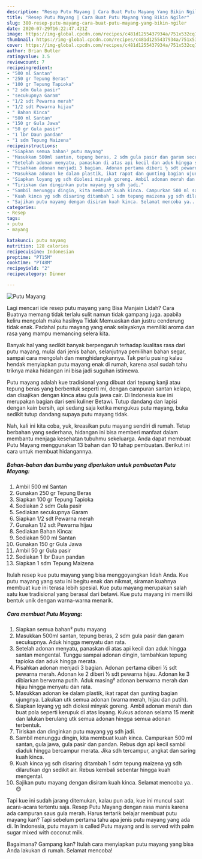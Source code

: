```yaml
---
description: "Resep Putu Mayang | Cara Buat Putu Mayang Yang Bikin Ngiler"
title: "Resep Putu Mayang | Cara Buat Putu Mayang Yang Bikin Ngiler"
slug: 380-resep-putu-mayang-cara-buat-putu-mayang-yang-bikin-ngiler
date: 2020-07-29T16:22:47.421Z
image: https://img-global.cpcdn.com/recipes/c481d1255437934a/751x532cq70/putu-mayang-foto-resep-utama.jpg
thumbnail: https://img-global.cpcdn.com/recipes/c481d1255437934a/751x532cq70/putu-mayang-foto-resep-utama.jpg
cover: https://img-global.cpcdn.com/recipes/c481d1255437934a/751x532cq70/putu-mayang-foto-resep-utama.jpg
author: Brian Butler
ratingvalue: 3.5
reviewcount: 7
recipeingredient:
- "500 ml Santan"
- "250 gr Tepung Beras"
- "100 gr Tepung Tapioka"
- "2 sdm Gula pasir"
- "secukupnya Garam"
- "1/2 sdt Pewarna merah"
- "1/2 sdt Pewarna hijau"
- " Bahan Kinca"
- "500 ml Santan"
- "150 gr Gula Jawa"
- "50 gr Gula pasir"
- "1 lbr Daun pandan"
- "1 sdm Tepung Maizena"
recipeinstructions:
- "Siapkan semua bahan² putu mayang"
- "Masukkan 500ml santan, tepung beras, 2 sdm gula pasir dan garam secukupnya. Aduk hingga menyatu dan rata."
- "Setelah adonan menyatu, panaskan di atas api kecil dan aduk hingga santan mengental. Tunggu sampai adonan dingin, tambahkan tepung tapioka dan aduk hingga merata."
- "Pisahkan adonan menjadi 3 bagian. Adonan pertama diberi ½ sdt pewarna merah. Adonan ke 2 diberi ½ sdt pewarna hijau. Adonan ke 3 dibiarkan berwarna putih. Aduk masing² adonan berwarna merah dan hijau hingga menyatu dan rata."
- "Masukkan adonan ke dalam plastik, ikat rapat dan gunting bagian ujungnya. Lakukan utk semua adonan (warna merah, hijau dan putih)."
- "Siapkan loyang yg sdh diolesi minyak goreng. Ambil adonan merah dan buat pola seperti kerupuk di atas loyang. Kukus adonan selama 15 menit dan lalukan berulang utk semua adonan hingga semua adonan terbentuk."
- "Tiriskan dan dinginkan putu mayang yg sdh jadi."
- "Sambil menunggu dingin, kita membuat kuah kinca. Campurkan 500 ml santan, gula jawa, gula pasir dan pandan. Rebus dgn api kecil sambil diaduk hingga bercampur merata. Jika sdh tercampur, angkat dan saring kuah kinca."
- "Kuah kinca yg sdh disaring ditambah 1 sdm tepung maizena yg sdh dilarutkan dgn sedikit air. Rebus kembali sebentar hingga kuah mengental."
- "Sajikan putu mayang dengan disiram kuah kinca. Selamat mencoba ya.. 😊"
categories:
- Resep
tags:
- putu
- mayang

katakunci: putu mayang 
nutrition: 128 calories
recipecuisine: Indonesian
preptime: "PT15M"
cooktime: "PT48M"
recipeyield: "2"
recipecategory: Dinner

---
```



![Putu Mayang](https://img-global.cpcdn.com/recipes/c481d1255437934a/751x532cq70/putu-mayang-foto-resep-utama.jpg)

Lagi mencari ide resep putu mayang yang Bisa Manjain Lidah? Cara Buatnya memang tidak terlalu sulit namun tidak gampang juga. apabila keliru mengolah maka hasilnya Tidak Memuaskan dan justru cenderung tidak enak. Padahal putu mayang yang enak selayaknya memiliki aroma dan rasa yang mampu memancing selera kita.

Banyak hal yang sedikit banyak berpengaruh terhadap kualitas rasa dari putu mayang, mulai dari jenis bahan, selanjutnya pemilihan bahan segar, sampai cara mengolah dan menghidangkannya. Tak perlu pusing kalau hendak menyiapkan putu mayang enak di rumah, karena asal sudah tahu triknya maka hidangan ini bisa jadi suguhan istimewa.

Putu mayang adalah kue tradisional yang dibuat dari tepung kanji atau tepung beras yang berbentuk seperti mi, dengan campuran santan kelapa, dan disajikan dengan kinca atau gula jawa cair. Di Indonesia kue ini merupakan bagian dari seni kuliner Betawi. Tutup dandang dan lapisi dengan kain bersih, api sedang saja ketika mengukus putu mayang, buka sedikit tutup dandang supaya putu mayang tidak.


Nah, kali ini kita coba, yuk, kreasikan putu mayang sendiri di rumah. Tetap berbahan yang sederhana, hidangan ini bisa memberi manfaat dalam membantu menjaga kesehatan tubuhmu sekeluarga. Anda dapat membuat Putu Mayang menggunakan 13 bahan dan 10 tahap pembuatan. Berikut ini cara untuk membuat hidangannya.

<!--inarticleads1-->

##### Bahan-bahan dan bumbu yang diperlukan untuk pembuatan Putu Mayang:

1. Ambil 500 ml Santan
1. Gunakan 250 gr Tepung Beras
1. Siapkan 100 gr Tepung Tapioka
1. Sediakan 2 sdm Gula pasir
1. Sediakan secukupnya Garam
1. Siapkan 1/2 sdt Pewarna merah
1. Gunakan 1/2 sdt Pewarna hijau
1. Sediakan  Bahan Kinca:
1. Sediakan 500 ml Santan
1. Gunakan 150 gr Gula Jawa
1. Ambil 50 gr Gula pasir
1. Sediakan 1 lbr Daun pandan
1. Siapkan 1 sdm Tepung Maizena


Itulah resep kue putu mayang yang bisa menggoyangkan lidah Anda. Kue putu mayang yang satu ini begitu enak dan nikmat, siraman kuahnya membuat kue ini terasa lebih spesial. Kue putu mayang merupakan salah satu kue tradisional yang berasal dari betawi. Kue putu mayang ini memiliki bentuk unik dengan warna-warna menarik. 

<!--inarticleads2-->

##### Cara membuat Putu Mayang:

1. Siapkan semua bahan² putu mayang
1. Masukkan 500ml santan, tepung beras, 2 sdm gula pasir dan garam secukupnya. Aduk hingga menyatu dan rata.
1. Setelah adonan menyatu, panaskan di atas api kecil dan aduk hingga santan mengental. Tunggu sampai adonan dingin, tambahkan tepung tapioka dan aduk hingga merata.
1. Pisahkan adonan menjadi 3 bagian. Adonan pertama diberi ½ sdt pewarna merah. Adonan ke 2 diberi ½ sdt pewarna hijau. Adonan ke 3 dibiarkan berwarna putih. Aduk masing² adonan berwarna merah dan hijau hingga menyatu dan rata.
1. Masukkan adonan ke dalam plastik, ikat rapat dan gunting bagian ujungnya. Lakukan utk semua adonan (warna merah, hijau dan putih).
1. Siapkan loyang yg sdh diolesi minyak goreng. Ambil adonan merah dan buat pola seperti kerupuk di atas loyang. Kukus adonan selama 15 menit dan lalukan berulang utk semua adonan hingga semua adonan terbentuk.
1. Tiriskan dan dinginkan putu mayang yg sdh jadi.
1. Sambil menunggu dingin, kita membuat kuah kinca. Campurkan 500 ml santan, gula jawa, gula pasir dan pandan. Rebus dgn api kecil sambil diaduk hingga bercampur merata. Jika sdh tercampur, angkat dan saring kuah kinca.
1. Kuah kinca yg sdh disaring ditambah 1 sdm tepung maizena yg sdh dilarutkan dgn sedikit air. Rebus kembali sebentar hingga kuah mengental.
1. Sajikan putu mayang dengan disiram kuah kinca. Selamat mencoba ya.. 😊


Tapi kue ini sudah jarang ditemukan, kalau pun ada, kue ini muncul saat acara-acara tertentu saja. Resep Putu Mayang dengan rasa manis karena ada campuran saus gula merah. Harus tertarik belajar membuat putu mayang kan? Tapi sebelum pertama tahu apa jenis putu mayang yang ada di. In Indonesia, putu mayam is called Putu mayang and is served with palm sugar mixed with coconut milk. 

Bagaimana? Gampang kan? Itulah cara menyiapkan putu mayang yang bisa Anda lakukan di rumah. Selamat mencoba!
